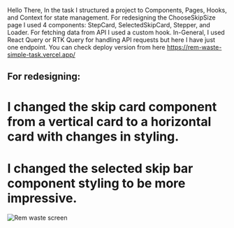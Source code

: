 Hello There, In the task I structured a project to Components, Pages, Hooks, and Context for state management. For redesigning the ChooseSkipSize page I used 4 components: StepCard, SelectedSkipCard, Stepper, and  Loader. For fetching data from API I used a custom hook. In-General, I used React Query or RTK Query for handling API requests but here I have just one endpoint. You can check deploy version from here https://rem-waste-simple-task.vercel.app/

## For redesigning: 
# I changed the skip card component from a vertical card to a horizontal card with changes in styling.
# I changed the selected skip bar component styling to be more impressive.

![Rem waste screen](https://github.com/user-attachments/assets/9b1ea569-876c-4bb2-80df-eb9a302bf6f0)
